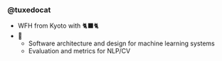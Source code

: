 ### @tuxedocat

- WFH from Kyoto with 🐈‍⬛🐈
- 👀
  - Software architecture and design for machine learning systems
  - Evaluation and metrics for NLP/CV
